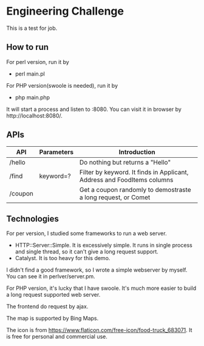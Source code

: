 # Engineering Challenge

This is a test for job.

## How to run

For perl version, run it by

 * perl main.pl

For PHP version(swoole is needed), run it by 

* php main.php 

It will start a process and listen to :8080. You can visit it in browser by http://localhost:8080/.

## APIs

|API|Parameters|Introduction|
|--|--|--|
|/hello||Do nothing but returns a "Hello"|
|/find|keyword=?|Filter by keyword. It finds in Applicant, Address and FoodItems columns|
|/coupon||Get a coupon randomly to demostraste a long request, or Comet|

## Technologies

For per version, I studied some frameworks to run a web server.

* HTTP::Server::Simple. It is excessively simple. It runs in single process and single thread, so it can't give a long request support.
* Catalyst. It is too heavy for this demo.

I didn't find a good framework, so I wrote a simple webserver by myself. You can see it in perlver/server.pm.

For PHP version, it's lucky that I have swoole. It's much more easier to build a long request supported web server.

The frontend do request by ajax.

The map is supported by Bing Maps.

The icon is from https://www.flaticon.com/free-icon/food-truck_683071. It is free for personal and commercial use.
